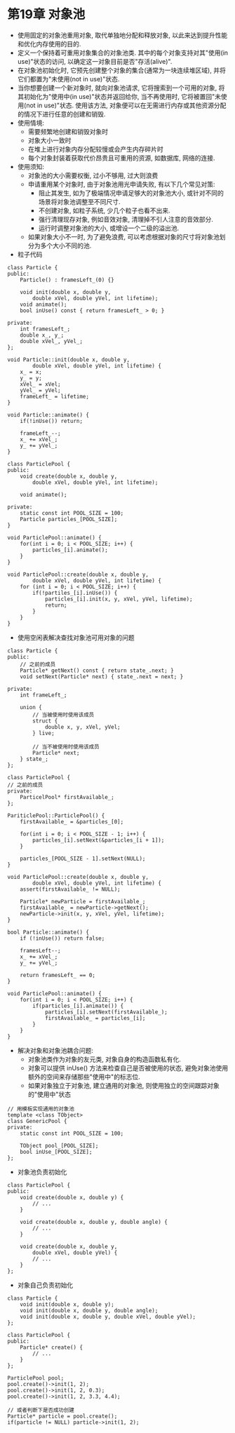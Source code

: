 # 第19章 对象池
* 使用固定的对象池重用对象, 取代单独地分配和释放对象, 以此来达到提升性能和优化内存使用的目的.
* 定义一个保持着可重用对象集合的对象池类. 其中的每个对象支持对其"使用(in use)"状态的访问, 以确定这一对象目前是否"存活(alive)".
* 在对象池初始化时, 它预先创建整个对象的集合(通常为一块连续堆区域), 并将它们都置为"未使用(not in use)"状态.
* 当你想要创建一个新对象时, 就向对象池请求, 它将搜索到一个可用的对象, 将其初始化为"使用中(in use)"状态并返回给你, 当不再使用时, 它将被置回"未使用(not in use)"状态. 使用该方法, 对象便可以在无需进行内存或其他资源分配的情况下进行任意的创建和销毁.
* 使用情境:
    - 需要频繁地创建和销毁对象时
    - 对象大小一致时
    - 在堆上进行对象内存分配较慢或会产生内存碎片时
    - 每个对象封装着获取代价昂贵且可重用的资源, 如数据库, 网络的连接.
* 使用须知:
    - 对象池的大小需要权衡, 过小不够用, 过大则浪费
    - 申请重用某个对象时, 由于对象池用光申请失败, 有以下几个常见对策:
        - 阻止其发生, 如为了极端情况申请足够大的对象池大小, 或针对不同的场景将对象池调整至不同尺寸.
        - 不创建对象, 如粒子系统, 少几个粒子也看不出来.
        - 强行清理现存对象, 例如音效对象, 清理掉不引人注意的音效部分.
        - 运行时调整对象池的大小, 或增设一个二级的溢出池.
    - 如果对象大小不一时, 为了避免浪费, 可以考虑根据对象的尺寸将对象池划分为多个大小不同的池.
* 粒子代码
```
class Particle {
public:
    Particle() : framesLeft_(0) {}

    void init(double x, double y, 
        double xVel, double yVel, int lifetime);
    void animate();
    bool inUse() const { return framesLeft_ > 0; }

private:
    int framesLeft_;
    double x_, y_;
    double xVel_, yVel_;
};

void Particle::init(double x, double y, 
        double xVel, double yVel, int lifetime) {
    x_ = x;
    y_ = y;
    xVel_ = xVel;
    yVel_ = yVel;
    frameLeft_ = lifetime;
}

void Particle::animate() {
    if(!inUse()) return;

    frameLeft_--;
    x_ += xVel_;
    y_ += yVel_;
}

class ParticlePool {
public:
    void create(double x, double y, 
        double xVel, double yVel, int lifetime);

    void animate();

private:
    static const int POOL_SIZE = 100;
    Particle particles_[POOL_SIZE];
}

void ParticlePool::animate() {
    for(int i = 0; i < POOL_SIZE; i++) {
        particles_[i].animate();
    }
}

void ParticlePool::create(double x, double y, 
        double xVel, double yVel, int lifetime) {
    for (int i = 0; i < POOL_SIZE; i++) {
        if(!partiles_[i].inUse()) {
            particles_[i].init(x, y, xVel, yVel, lifetime);
            return;
        }
    }
}
```
* 使用空闲表解决查找对象池可用对象的问题
```
class Particle {
public:
    // 之前的成员
    Particle* getNext() const { return state_.next; }
    void setNext(Particle* next) { state_.next = next; }

private:
    int frameLeft_;

    union {
        // 当被使用时使用该成员
        struct {
            double x, y, xVel, yVel;
        } live;

        // 当不被使用时使用该成员
        Particle* next;
    } state_;
};

class ParticlePool { 
// 之前的成员
private:
    ParticelPool* firstAvailable_;
};

PariticlePool::ParticlePool() {
    firstAvailable_ = &particles_[0];

    for(int i = 0; i < POOL_SIZE - 1; i++) {
        particles_[i].setNext(&particles_[i + 1]);
    }

    particles_[POOL_SIZE - 1].setNext(NULL);
}

void ParticlePool::create(double x, double y, 
        double xVel, double yVel, int lifetime) {
    assert(firstAvailable_ != NULL);

    Particle* newParticle = firstAvailable_;
    firstAvailable_ = newParticle->getNext();
    newParticle->init(x, y, xVel, yVel, lifetime);
}

bool Particle::animate() {
    if (!inUse()) return false;

    framesLeft--;
    x_ += xVel_;
    y_ += yVel_;

    return framesLeft_ == 0;
}

void ParticlePool::animate() {
    for(int i = 0; i < POOL_SIZE; i++) {
        if(particles_[i].animate()) {
            particles_[i].setNext(firstAvailable_);
            firstAvailable_ = particles_[i];
        }
    }
}
```
* 解决对象和对象池耦合问题: 
    - 对象池类作为对象的友元类, 对象自身的构造函数私有化.
    - 对象可以提供 inUse() 方法来检查自己是否被使用的状态, 避免对象池使用额外的空间来存储那些"使用中"的标志位.
    - 如果对象独立于对象池, 建立通用的对象池, 则使用独立的空间跟踪对象的"使用中"状态
```
// 用模板实现通用的对象池
template <class TObject>
class GenericPool {
private:
    static const int POOL_SIZE = 100;

    TObject pool_[POOL_SIZE];
    bool inUse_[POOL_SIZE];
};
```
* 对象池负责初始化
```
class ParticlePool {
public:
    void create(double x, double y) {
        // ...
    }

    void create(double x, double y, double angle) {
        // ...
    }

    void create(double x, double y, 
        double xVel, double yVel) {
        // ...
    }
};
```
- 对象自己负责初始化
```
class Particle {
    void init(double x, double y);
    void init(double x, double y, double angle);
    void init(double x, double y, double xVel, double yVel);
};

class ParticlePool {
public:
    Particle* create() {
        // ...
    }
};

ParticlePool pool;
pool.create()->init(1, 2);
pool.create()->init(1, 2, 0.3);
pool.create()->init(1, 2, 3.3, 4.4);

// 或者判断下是否成功创建
Particle* particle = pool.create();
if(particle != NULL) particle->init(1, 2);
```